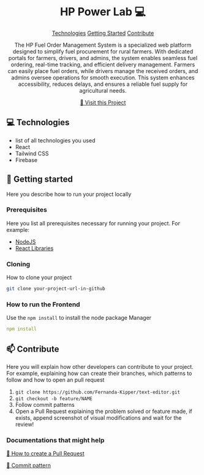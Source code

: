
<h1 align="center" style="font-weight: bold;">HP Power Lab 💻</h1>

<p align="center">
<a href="#tech">Technologies</a>
<a href="#started">Getting Started</a>
<a href="#contribute">Contribute</a> 
</p>


<p align="center">The HP Fuel Order Management System is a specialized web platform designed to simplify fuel procurement for rural farmers. With dedicated portals for farmers, drivers, and admins, the system enables seamless fuel ordering, real-time tracking, and efficient delivery management. Farmers can easily place fuel orders, while drivers manage the received orders, and admins oversee operations for smooth execution. This system enhances accessibility, reduces delays, and ensures a reliable fuel supply for agricultural needs.</p>


<p align="center">
<a href="https://hp-power-lab.vercel.app/">📱 Visit this Project</a>
</p>

<h2 id="technologies">💻 Technologies</h2>

- list of all technologies you used
- React
- Tailwind CSS
- Firebase

<h2 id="started">🚀 Getting started</h2>

Here you describe how to run your project locally

<h3>Prerequisites</h3>

Here you list all prerequisites necessary for running your project. For example:

- [NodeJS](https://github.com/)
- [React Libraries](https://github.com)

<h3>Cloning</h3>

How to clone your project

```bash
git clone your-project-url-in-github
```

<h3>How to run the Frontend</h2>

Use the `npm install` to install the node package Manager 

```yaml
npm install
```






<h2 id="contribute">📫 Contribute</h2>

Here you will explain how other developers can contribute to your project. For example, explaining how can create their branches, which patterns to follow and how to open an pull request

1. `git clone https://github.com/Fernanda-Kipper/text-editor.git`
2. `git checkout -b feature/NAME`
3. Follow commit patterns
4. Open a Pull Request explaining the problem solved or feature made, if exists, append screenshot of visual modifications and wait for the review!

<h3>Documentations that might help</h3>

[📝 How to create a Pull Request](https://www.geeksforgeeks.org/git-pull-request/)

[💾 Commit pattern](https://gist.github.com/qoomon/5dfcdf8eec66a051ecd85625518cfd13)
